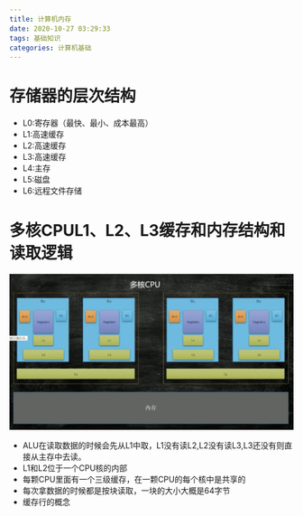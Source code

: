 ```yaml
---
title: 计算机内存
date: 2020-10-27 03:29:33
tags: 基础知识
categories: 计算机基础
---
```

<meta name="referrer" content="no-referrer" />

# 存储器的层次结构
- L0:寄存器（最快、最小、成本最高）
- L1:高速缓存
- L2:高速缓存
- L3:高速缓存
- L4:主存
- L5:磁盘
- L6:远程文件存储
 

# 多核CPUL1、L2、L3缓存和内存结构和读取逻辑
![计算机内存](计算机内存/1.jpg)

- ALU在读取数据的时候会先从L1中取，L1没有读L2,L2没有读L3,L3还没有则直接从主存中去读。
- L1和L2位于一个CPU核的内部
- 每颗CPU里面有一个三级缓存，在一颗CPU的每个核中是共享的
- 每次拿数据的时候都是按块读取，一块的大小大概是64字节
- 缓存行的概念
